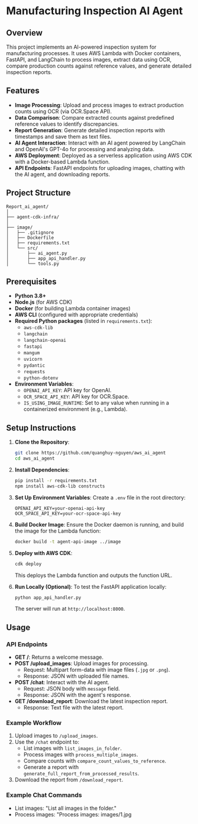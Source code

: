 # Manufacturing Inspection AI Agent

## Overview
This project implements an AI-powered inspection system for manufacturing processes. It uses AWS Lambda with Docker containers, FastAPI, and LangChain to process images, extract data using OCR, compare production counts against reference values, and generate detailed inspection reports.

## Features
- **Image Processing**: Upload and process images to extract production counts using OCR (via OCR.Space API).
- **Data Comparison**: Compare extracted counts against predefined reference values to identify discrepancies.
- **Report Generation**: Generate detailed inspection reports with timestamps and save them as text files.
- **AI Agent Interaction**: Interact with an AI agent powered by LangChain and OpenAI's GPT-4o for processing and analyzing data.
- **AWS Deployment**: Deployed as a serverless application using AWS CDK with a Docker-based Lambda function.
- **API Endpoints**: FastAPI endpoints for uploading images, chatting with the AI agent, and downloading reports.

## Project Structure
```text
Report_ai_agent/
│
├── agent-cdk-infra/
│
├── image/
│   ├── .gitignore
│   ├── Dockerfile
│   ├── requirements.txt
│   └── src/
│       ├── ai_agent.py
│       ├── app_api_handler.py
│       └── tools.py
```


## Prerequisites
- **Python 3.8+**
- **Node.js** (for AWS CDK)
- **Docker** (for building Lambda container images)
- **AWS CLI** (configured with appropriate credentials)
- **Required Python packages** (listed in `requirements.txt`):
  - `aws-cdk-lib`
  - `langchain`
  - `langchain-openai`
  - `fastapi`
  - `mangum`
  - `uvicorn`
  - `pydantic`
  - `requests`
  - `python-dotenv`
- **Environment Variables**:
  - `OPENAI_API_KEY`: API key for OpenAI.
  - `OCR_SPACE_API_KEY`: API key for OCR.Space.
  - `IS_USING_IMAGE_RUNTIME`: Set to any value when running in a containerized environment (e.g., Lambda).

## Setup Instructions
1. **Clone the Repository**:
   ```bash
   git clone https://github.com/quanghuy-nguyen/aws_ai_agent
   cd aws_ai_agent
   ```

2. **Install Dependencies**:
   ```bash
   pip install -r requirements.txt
   npm install aws-cdk-lib constructs
   ```

3. **Set Up Environment Variables**:
   Create a `.env` file in the root directory:
   ```plaintext
   OPENAI_API_KEY=your-openai-api-key
   OCR_SPACE_API_KEY=your-ocr-space-api-key
   ```

4. **Build Docker Image**:
   Ensure the Docker daemon is running, and build the image for the Lambda function:
   ```bash
   docker build -t agent-api-image ../image
   ```

5. **Deploy with AWS CDK**:
   ```bash
   cdk deploy
   ```
   This deploys the Lambda function and outputs the function URL.

6. **Run Locally (Optional)**:
   To test the FastAPI application locally:
   ```bash
   python app_api_handler.py
   ```
   The server will run at `http://localhost:8000`.

## Usage
### API Endpoints
- **GET /**: Returns a welcome message.
- **POST /upload_images**: Upload images for processing.
  - Request: Multipart form-data with image files (`.jpg` or `.png`).
  - Response: JSON with uploaded file names.
- **POST /chat**: Interact with the AI agent.
  - Request: JSON body with `message` field.
  - Response: JSON with the agent's response.
- **GET /download_report**: Download the latest inspection report.
  - Response: Text file with the latest report.

### Example Workflow
1. Upload images to `/upload_images`.
2. Use the `/chat` endpoint to:
   - List images with `list_images_in_folder`.
   - Process images with `process_multiple_images`.
   - Compare counts with `compare_count_values_to_reference`.
   - Generate a report with `generate_full_report_from_processed_results`.
3. Download the report from `/download_report`.

### Example Chat Commands
- List images: "List all images in the folder."
- Process images: "Process images: images/1.jpg